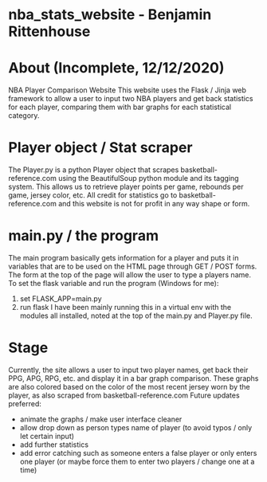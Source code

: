 # nba_stats_website - Benjamin Rittenhouse

# About (Incomplete, 12/12/2020)
NBA Player Comparison Website
This website uses the Flask / Jinja web framework to allow a user to input two NBA players and get back statistics for each player, comparing them with bar graphs for each statistical category.

# Player object / Stat scraper
The Player.py is a python Player object that scrapes basketball-reference.com using the BeautifulSoup python module and its tagging system. This allows us to retrieve player points per game, rebounds per game, jersey color, etc. All credit for statistics go to basketball-reference.com and this website is not for profit in any way shape or form.

# main.py / the program
The main program basically gets information for a player and puts it in variables that are to be used on the HTML page through GET / POST forms. The form at the top of the page will allow the user to type a players name. To set the flask variable and run the program (Windows for me):
1. set FLASK_APP=main.py
2. run flask
I have been mainly running this in a virtual env with the modules all installed, noted at the top of the main.py and Player.py file.

# Stage
Currently, the site allows a user to input two player names, get back their PPG, APG, RPG, etc. and display it in a bar graph comparison. These graphs are also colored based on the color of the most recent jersey worn by the player, as also scraped from basketball-reference.com Future updates preferred:
- animate the graphs / make user interface cleaner
- allow drop down as person types name of player (to avoid typos / only let certain input)
- add further statistics
- add error catching such as someone enters a false player or only enters one player (or maybe force them to enter two players / change one at a time)

